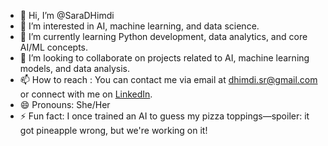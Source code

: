 - 👋 Hi, I’m @SaraDHimdi
- 👀 I’m interested in AI, machine learning, and data science.
- 🌱 I’m currently learning Python development, data analytics, and core AI/ML concepts.
- 💞️ I’m looking to collaborate on projects related to AI, machine learning models, and data analysis.
- 📫 How to reach : You can contact me via email at dhimdi.sr@gmail.com or connect with me on [LinkedIn](https://www.linkedin.com/in/sara-dhimdi-1a4795300/).
- 😄 Pronouns: She/Her
- ⚡ Fun fact: I once trained an AI to guess my pizza toppings—spoiler: it got pineapple wrong, but we're working on it!

